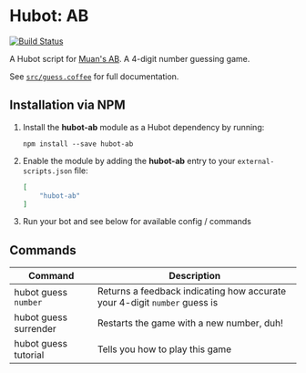 # Hubot: AB

[![Build Status](https://travis-ci.org/ClaudeBot/hubot-ab.svg)](https://travis-ci.org/ClaudeBot/hubot-ab)

A Hubot script for [Muan's AB](http://ab.muan.co/). A 4-digit number guessing game.

See [`src/guess.coffee`](src/guess.coffee) for full documentation.


## Installation via NPM

1. Install the __hubot-ab__ module as a Hubot dependency by running:

    ```
    npm install --save hubot-ab
    ```

2. Enable the module by adding the __hubot-ab__ entry to your `external-scripts.json` file:

    ```json
    [
        "hubot-ab"
    ]
    ```

3. Run your bot and see below for available config / commands


## Commands

Command | Description
--- | ---
hubot guess `number` | Returns a feedback indicating how accurate your 4-digit `number` guess is
hubot guess surrender | Restarts the game with a new number, duh!
hubot guess tutorial | Tells you how to play this game